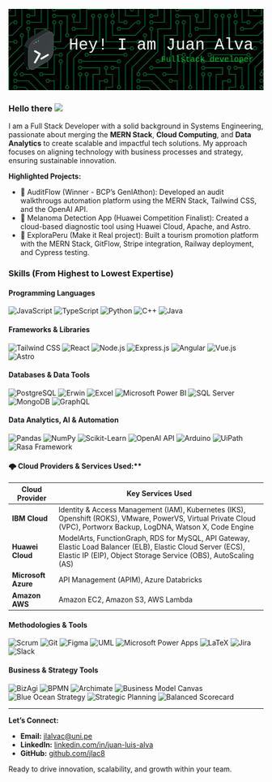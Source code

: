 ![Header](./github-header-image.png)

### Hello there <img src="https://media.giphy.com/media/hvRJCLFzcasrR4ia7z/giphy.gif" width="28px">

I am a Full Stack Developer with a solid background in Systems Engineering, passionate about merging the **MERN Stack**, **Cloud Computing**, and **Data Analytics** to create scalable and impactful tech solutions. My approach focuses on aligning technology with business processes and strategy, ensuring sustainable innovation.

**Highlighted Projects:**

- 🚀 AuditFlow (Winner - BCP’s GenIAthon): Developed an audit walkthrougs automation platform using the MERN Stack, Tailwind CSS, and the OpenAI API.
- 🔬 Melanoma Detection App (Huawei Competition Finalist): Created a cloud-based diagnostic tool using Huawei Cloud, Apache, and Astro.
- 🌄 ExploraPeru (Make it Real project): Built a tourism promotion platform with the MERN Stack, GitFlow, Stripe integration, Railway deployment, and Cypress testing.

### **Skills (From Highest to Lowest Expertise)**

#### **Programming Languages**  
![JavaScript](https://img.shields.io/badge/-JavaScript-F7DF1E?style=flat-square&logo=javascript&logoColor=000) 
![TypeScript](https://img.shields.io/badge/-TypeScript-3178C6?style=flat-square&logo=typescript&logoColor=fff) 
![Python](https://img.shields.io/badge/-Python-3776AB?style=flat-square&logo=python&logoColor=fff) 
![C++](https://img.shields.io/badge/-C++-00599C?style=flat-square&logo=c%2B%2B&logoColor=fff) 
![Java](https://img.shields.io/badge/-Java-007396?style=flat-square&logo=java&logoColor=fff)  

#### **Frameworks & Libraries**  
![Tailwind CSS](https://img.shields.io/badge/-Tailwind%20CSS-38B2AC?style=flat-square&logo=tailwindcss&logoColor=fff) 
![React](https://img.shields.io/badge/-React-61DAFB?style=flat-square&logo=react&logoColor=000) 
![Node.js](https://img.shields.io/badge/-Node.js-339933?style=flat-square&logo=node.js&logoColor=fff) 
![Express.js](https://img.shields.io/badge/-Express.js-000000?style=flat-square&logo=express&logoColor=fff)
![Angular](https://img.shields.io/badge/-Angular-DD0031?style=flat-square&logo=angular&logoColor=fff)
![Vue.js](https://img.shields.io/badge/-Vue.js-4FC08D?style=flat-square&logo=vue.js&logoColor=fff)
![Astro](https://img.shields.io/badge/-Astro-FF5D01?style=flat-square&logo=astro&logoColor=fff)  

#### **Databases & Data Tools**  
![PostgreSQL](https://img.shields.io/badge/-PostgreSQL-336791?style=flat-square&logo=postgresql&logoColor=fff)
![Erwin](https://img.shields.io/badge/-Erwin-44546A?style=flat-square)
![Excel](https://img.shields.io/badge/-Excel-217346?style=flat-square&logo=microsoft-excel&logoColor=fff)
![Microsoft Power BI](https://img.shields.io/badge/-Microsoft%20Power%20BI-F2C811?style=flat-square&logo=powerbi&logoColor=000)
![SQL Server](https://img.shields.io/badge/-SQL%20Server-CC2927?style=flat-square&logo=microsoft-sql-server&logoColor=fff)
![MongoDB](https://img.shields.io/badge/-MongoDB-47A248?style=flat-square&logo=mongodb&logoColor=fff)
![GraphQL](https://img.shields.io/badge/-GraphQL-E10098?style=flat-square&logo=graphql&logoColor=fff)

#### **Data Analytics, AI & Automation**  
![Pandas](https://img.shields.io/badge/-Pandas-150458?style=flat-square&logo=pandas&logoColor=fff)
![NumPy](https://img.shields.io/badge/-NumPy-013243?style=flat-square&logo=numpy&logoColor=fff)
![Scikit-Learn](https://img.shields.io/badge/-Scikit--Learn-F7931E?style=flat-square&logo=scikitlearn&logoColor=fff)
![OpenAI API](https://img.shields.io/badge/-OpenAI%20API-412991?style=flat-square&logo=openai&logoColor=fff)
![Arduino](https://img.shields.io/badge/-Arduino-00979D?style=flat-square&logo=arduino&logoColor=fff)
![UiPath](https://img.shields.io/badge/-UiPath-0046A8?style=flat-square&logo=uipath&logoColor=fff)
![Rasa Framework](https://img.shields.io/badge/-Rasa%20Framework-5A2FD0?style=flat-square&logo=rasa&logoColor=fff)

#### 🌩️ Cloud Providers & Services Used:**  

| **Cloud Provider**  | **Key Services Used**                                  |
|---------------------|---------------------------------------------------------|
| **IBM Cloud**       | Identity & Access Management (IAM), Kubernetes (IKS), Openshift (ROKS), VMware, PowerVS, Virtual Private Cloud (VPC), Portworx Backup, LogDNA, Watson X, Code Engine |
| **Huawei Cloud**    | ModelArts, FunctionGraph, RDS for MySQL, API Gateway, Elastic Load Balancer (ELB), Elastic Cloud Server (ECS), Elastic IP (EIP), Object Storage Service (OBS), AutoScaling (AS) |
| **Microsoft Azure** | API Management (APIM), Azure Databricks                |
| **Amazon AWS**      | Amazon EC2, Amazon S3, AWS Lambda                      |

#### **Methodologies & Tools**  

![Scrum](https://img.shields.io/badge/-Scrum-6DB33F?style=flat-square&logo=agile&logoColor=fff)
![Git](https://img.shields.io/badge/-Git-F05032?style=flat-square&logo=git&logoColor=fff)
![Figma](https://img.shields.io/badge/-Figma-F24E1E?style=flat-square&logo=figma&logoColor=fff)
![UML](https://img.shields.io/badge/-UML-ff6f61?style=flat-square)
![Microsoft Power Apps](https://img.shields.io/badge/-Microsoft%20Power%20Apps-742774?style=flat-square&logo=microsoft-powerapps&logoColor=fff)
![LaTeX](https://img.shields.io/badge/-LaTeX-008080?style=flat-square&logo=latex&logoColor=fff)
![Jira](https://img.shields.io/badge/-Jira-0052CC?style=flat-square&logo=jira&logoColor=fff)
![Slack](https://img.shields.io/badge/-Slack-4A154B?style=flat-square&logo=slack&logoColor=fff)

#### **Business & Strategy Tools**  

![BizAgi](https://img.shields.io/badge/-BizAgi-92C83E?style=flat-square)
![BPMN](https://img.shields.io/badge/-BPMN-2088FF?style=flat-square)
![Archimate](https://img.shields.io/badge/-Archimate-808080?style=flat-square)
![Business Model Canvas](https://img.shields.io/badge/-Business%20Model%20Canvas-0984e3?style=flat-square)
![Blue Ocean Strategy](https://img.shields.io/badge/-Blue%20Ocean%20Strategy-00BFFF?style=flat-square)
![Strategic Planning](https://img.shields.io/badge/-Strategic%20Planning-006400?style=flat-square)
![Balanced Scorecard](https://img.shields.io/badge/-Balanced%20Scorecard-555555?style=flat-square)

---

**Let’s Connect:**

- **Email:** [jlalvac@uni.pe](mailto:jlalvac@uni.pe)
- **LinkedIn:** [linkedin.com/in/juan-luis-alva](https://www.linkedin.com/in/juan-luis-alva)
- **GitHub:** [github.com/jlac8](https://github.com/jlac8)

Ready to drive innovation, scalability, and growth within your team.
